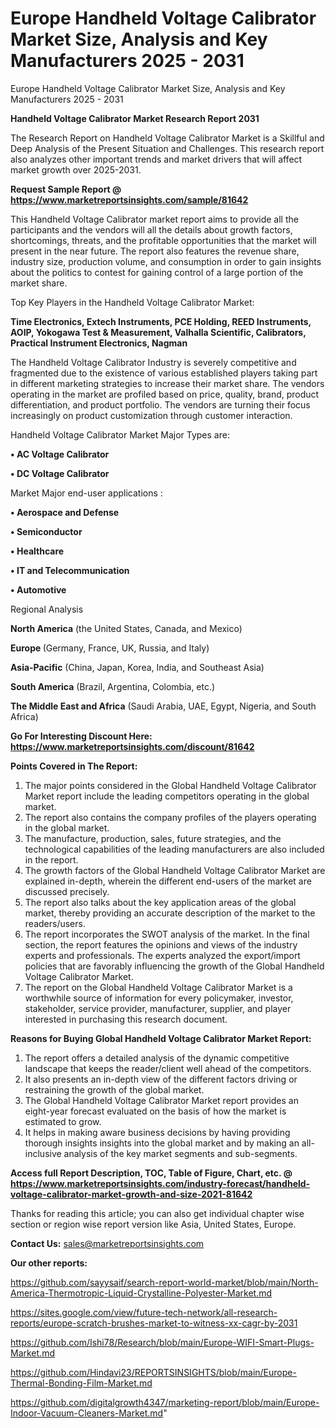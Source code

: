 # Europe Handheld Voltage Calibrator Market Size, Analysis and Key Manufacturers 2025 - 2031
Europe Handheld Voltage Calibrator Market Size, Analysis and Key Manufacturers 2025 - 2031

<strong>Handheld Voltage Calibrator Market Research Report 2031</strong>

The Research Report on Handheld Voltage Calibrator Market is a Skillful and Deep Analysis of the Present Situation and Challenges. This research report also analyzes other important trends and market drivers that will affect market growth over 2025-2031.

<strong>Request Sample Report @ <a href=https://www.marketreportsinsights.com/sample/81642>https://www.marketreportsinsights.com/sample/81642</a></strong>

This Handheld Voltage Calibrator market report aims to provide all the participants and the vendors will all the details about growth factors, shortcomings, threats, and the profitable opportunities that the market will present in the near future. The report also features the revenue share, industry size, production volume, and consumption in order to gain insights about the politics to contest for gaining control of a large portion of the market share.

Top Key Players in the Handheld Voltage Calibrator Market:

<strong>Time Electronics, Extech Instruments, PCE Holding, REED Instruments, AOIP, Yokogawa Test & Measurement, Valhalla Scientific, Calibrators, Practical Instrument Electronics, Nagman</strong>

The Handheld Voltage Calibrator Industry is severely competitive and fragmented due to the existence of various established players taking part in different marketing strategies to increase their market share. The vendors operating in the market are profiled based on price, quality, brand, product differentiation, and product portfolio. The vendors are turning their focus increasingly on product customization through customer interaction.

Handheld Voltage Calibrator Market Major Types are:

<strong>• AC Voltage Calibrator

• DC Voltage Calibrator</strong>

Market Major end-user applications :

<strong>• Aerospace and Defense

• Semiconductor

• Healthcare

• IT and Telecommunication

• Automotive</strong>

Regional Analysis

</u><strong><b>North America</b></strong> (the United States, Canada, and Mexico)

<strong><b>Europe </b></strong>(Germany, France, UK, Russia, and Italy)

<strong><b>Asia-Pacific</b></strong> (China, Japan, Korea, India, and Southeast Asia)

<strong><b>South America</b></strong> (Brazil, Argentina, Colombia, etc.)

<strong><b>The Middle East and Africa</b></strong> (Saudi Arabia, UAE, Egypt, Nigeria, and South Africa)

<strong>Go For Interesting Discount Here: <a href=https://www.marketreportsinsights.com/discount/81642>https://www.marketreportsinsights.com/discount/81642</a></strong>

<strong>Points Covered in The Report:</strong>
<ol>
  <li>The major points considered in the Global Handheld Voltage Calibrator Market report include the leading competitors operating in the global market.</li>
  <li>The report also contains the company profiles of the players operating in the global market.</li>
  <li>The manufacture, production, sales, future strategies, and the technological capabilities of the leading manufacturers are also included in the report.</li>
  <li>The growth factors of the Global Handheld Voltage Calibrator Market are explained in-depth, wherein the different end-users of the market are discussed precisely.</li>
  <li>The report also talks about the key application areas of the global market, thereby providing an accurate description of the market to the readers/users.</li>
  <li>The report incorporates the SWOT analysis of the market. In the final section, the report features the opinions and views of the industry experts and professionals. The experts analyzed the export/import policies that are favorably influencing the growth of the Global Handheld Voltage Calibrator Market.</li>
  <li>The report on the Global Handheld Voltage Calibrator Market is a worthwhile source of information for every policymaker, investor, stakeholder, service provider, manufacturer, supplier, and player interested in purchasing this research document.</li>
</ol>
<strong>Reasons for Buying Global Handheld Voltage Calibrator Market Report:</strong>

<ol>
  <li>The report offers a detailed analysis of the dynamic competitive landscape that keeps the reader/client well ahead of the competitors.</li>
  <li>It also presents an in-depth view of the different factors driving or restraining the growth of the global market.</li>
  <li>The Global Handheld Voltage Calibrator Market report provides an eight-year forecast evaluated on the basis of how the market is estimated to grow.</li>
  <li>It helps in making aware business decisions by having providing thorough insights insights into the global market and by making an all-inclusive analysis of the key market segments and sub-segments.</li>
</ol>
<strong>Access full Report Description, TOC, Table of Figure, Chart, etc. @ <a href=https://www.marketreportsinsights.com/industry-forecast/handheld-voltage-calibrator-market-growth-and-size-2021-81642>https://www.marketreportsinsights.com/industry-forecast/handheld-voltage-calibrator-market-growth-and-size-2021-81642</a></strong>


Thanks for reading this article; you can also get individual chapter wise section or region wise report version like Asia, United States, Europe.

<strong>Contact Us:</strong>
sales@marketreportsinsights.com

<strong>Our other reports:</strong>

<a href=https://github.com/sayysaif/search-report-world-market/blob/main/North-America-Thermotropic-Liquid-Crystalline-Polyester-Market.md>https://github.com/sayysaif/search-report-world-market/blob/main/North-America-Thermotropic-Liquid-Crystalline-Polyester-Market.md</a>

<a href=https://sites.google.com/view/future-tech-network/all-research-reports/europe-scratch-brushes-market-to-witness-xx-cagr-by-2031>https://sites.google.com/view/future-tech-network/all-research-reports/europe-scratch-brushes-market-to-witness-xx-cagr-by-2031</a>

<a href=https://github.com/Ishi78/Research/blob/main/Europe-WIFI-Smart-Plugs-Market.md>https://github.com/Ishi78/Research/blob/main/Europe-WIFI-Smart-Plugs-Market.md</a>

<a href=https://github.com/Hindavi23/REPORTSINSIGHTS/blob/main/Europe-Thermal-Bonding-Film-Market.md>https://github.com/Hindavi23/REPORTSINSIGHTS/blob/main/Europe-Thermal-Bonding-Film-Market.md</a>

<a href=https://github.com/digitalgrowth4347/marketing-report/blob/main/Europe-Indoor-Vacuum-Cleaners-Market.md>https://github.com/digitalgrowth4347/marketing-report/blob/main/Europe-Indoor-Vacuum-Cleaners-Market.md</a>"
